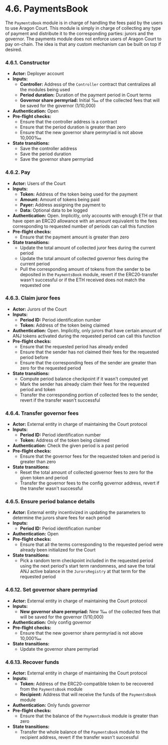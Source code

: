 # 4.6. PaymentsBook

The `PaymentsBook` module is in charge of handling the fees paid by the users to use Aragon Court.
This module is simply in charge of collecting any type of payment and distribute it to the corresponding parties: jurors and the governor.
The payments module does not enforce users of Aragon Court to pay on-chain. The idea is that any custom mechanism can be built on top if desired.

### 4.6.1. Constructor

- **Actor:** Deployer account
- **Inputs:**
    - **Controller:** Address of the `Controller` contract that centralizes all the modules being used
    - **Period duration:** Duration of the payment period in Court terms
    - **Governor share permyriad:** Initial ‱ of the collected fees that will be saved for the governor (1/10,000)
- **Authentication:** Open
- **Pre-flight checks:**
    - Ensure that the controller address is a contract
    - Ensure that the period duration is greater than zero
    - Ensure that the new governor share permyriad is not above 10,000‱
- **State transitions:**
    - Save the controller address
    - Save the period duration
    - Save the governor share permyriad

### 4.6.2. Pay

- **Actor:** Users of the Court
- **Inputs:**
    - **Token:** Address of the token being used for the payment
    - **Amount:** Amount of tokens being paid
    - **Payer:** Address assigning the payment to
    - **Data:** Optional data to be logged
- **Authentication:** Open. Implicitly, only accounts with enough ETH or that have open an ERC20 allowance with an amount equivalent to the fees corresponding to requested number of periods can call this function
- **Pre-flight checks:**
    - Ensure that the payment amount is greater than zero
- **State transitions:**
    - Update the total amount of collected juror fees during the current period
    - Update the total amount of collected governor fees during the current period
    - Pull the corresponding amount of tokens from the sender to be deposited in the `PaymentsBook` module, revert if the ERC20-transfer wasn't successful or if the ETH received does not match the requested one

### 4.6.3. Claim juror fees

- **Actor:** Jurors of the Court
- **Inputs:**
    - **Period ID:** Period identification number
    - **Token:** Address of the token being claimed
- **Authentication:** Open. Implicitly, only jurors that have certain amount of ANJ tokens activated during the requested period can call this function
- **Pre-flight checks:**
    - Ensure that the requested period has already ended
    - Ensure that the sender has not claimed their fees for the requested period before
    - Ensure that the corresponding fees of the sender are greater than zero for the requested period
- **State transitions:**
    - Compute period balance checkpoint if it wasn't computed yet
    - Mark the sender has already claim their fees for the requested period and token
    - Transfer the corresponding portion of collected fees to the sender, revert if the transfer wasn't successful

### 4.6.4. Transfer governor fees

- **Actor:** External entity in charge of maintaining the Court protocol
- **Inputs:**
    - **Period ID:** Period identification number
    - **Token:** Address of the token being claimed
- **Authentication:** Check the given period is a past period
- **Pre-flight checks:**
    - Ensure that the governor fees for the requested token and period is greater than zero
- **State transitions:**
    - Reset the total amount of collected governor fees to zero for the given token and period
    - Transfer the governor fees to the config governor address, revert if the transfer wasn't successful

### 4.6.5. Ensure period balance details

- **Actor:** External entity incentivized in updating the parameters to determine the jurors share fees for each period
- **Inputs:**
    - **Period ID:** Period identification number
- **Authentication:** Open
- **Pre-flight checks:**
    - Ensure that all the terms corresponding to the requested period were already been initialized for the Court
- **State transitions:**
    - Pick a random term checkpoint included in the requested period using the next period's start term randomness, and save the total ANJ active balance in the `JurorsRegistry` at that term for the requested period

### 4.6.12. Set governor share permyriad

- **Actor:** External entity in charge of maintaining the Court protocol
- **Inputs:**
    - **New governor share permyriad:** New ‱ of the collected fees that will be saved for the governor (1/10,000)
- **Authentication:** Only config governor
- **Pre-flight checks:**
    - Ensure that the new governor share permyriad is not above 10,000‱
- **State transitions:**
    - Update the governor share permyriad

### 4.6.13. Recover funds

- **Actor:** External entity in charge of maintaining the Court protocol
- **Inputs:**
    - **Token:** Address of the ERC20-compatible token to be recovered from the `PaymentsBook` module
    - **Recipient:** Address that will receive the funds of the `PaymentsBook` module
- **Authentication:** Only funds governor
- **Pre-flight checks:**
    - Ensure that the balance of the `PaymentsBook` module is greater than zero
- **State transitions:**
    - Transfer the whole balance of the `PaymentsBook` module to the recipient address, revert if the transfer wasn't successful

